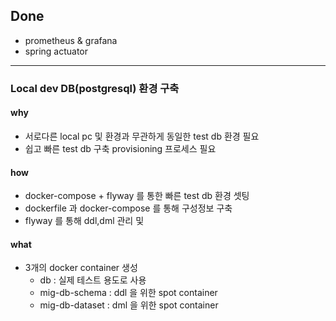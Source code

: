 ## Done
- prometheus & grafana
- spring actuator

---

### Local dev DB(postgresql) 환경 구축
#### why
- 서로다른 local pc 및 환경과 무관하게 동일한 test db 환경 필요
- 쉽고 빠른 test db 구축 provisioning 프로세스 필요 
#### how
- docker-compose + flyway 를 통한 빠른 test db 환경 셋팅
- dockerfile 과 docker-compose 를 통해 구성정보 구축
- flyway 를 통해 ddl,dml 관리 및 
#### what
- 3개의 docker container 생성
  - db : 실제 테스트 용도로 사용
  - mig-db-schema  : ddl 을 위한 spot container
  - mig-db-dataset : dml 을 위한 spot container